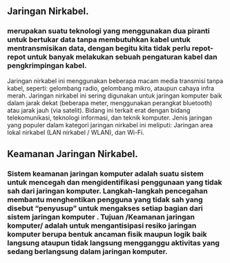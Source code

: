 ## Jaringan Nirkabel.

### merupakan suatu teknologi yang menggunakan dua piranti untuk bertukar data tanpa membutuhkan kabel untuk mentransmisikan data, dengan begitu kita tidak perlu repot-repot untuk banyak melakukan sebuah pengaturan kabel dan pengkrimpingan kabel. 

Jaringan nirkabel ini menggunakan beberapa macam media transmisi tanpa kabel, seperti: gelombang radio, gelombang mikro, ataupun cahaya infra merah. Jaringan nirkabel ini sering digunakan untuk jaringan komputer baik dalam jarak dekat (beberapa meter, menggunakan perangkat bluetooth) atau jarak jauh (via satelit). Bidang ini terkait erat dengan bidang telekomunikasi, teknologi informasi, dan teknik komputer. Jenis jaringan yang populer dalam kategori jaringan nirkabel ini meliputi: Jaringan area lokal nirkabel (LAN nirkabel / WLAN), dan Wi-Fi.



## Keamanan Jaringan Nirkabel.

### Sistem keamanan jaringan komputer adalah suatu sistem untuk mencegah dan mengidentifikasi penggunaan yang tidak sah dari jaringan komputer. Langkah-langkah pencegahan membantu menghentikan pengguna yang tidak sah yang disebut “penyusup” untuk mengakses setiap bagian dari sistem jaringan komputer . Tujuan /Keamanan jaringan komputer/ adalah untuk mengantisipasi resiko jaringan komputer berupa bentuk ancaman fisik maupun logik baik langsung ataupun tidak langsung mengganggu aktivitas yang sedang berlangsung dalam jaringan komputer.
